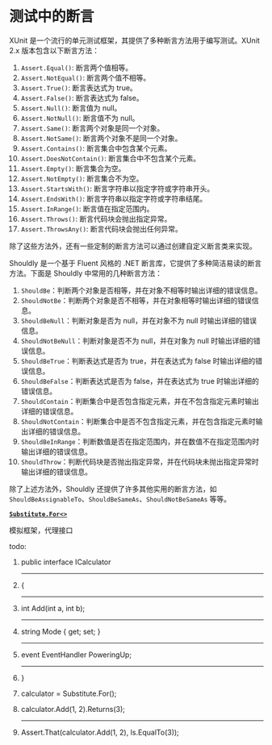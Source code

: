# 测试中的断言

XUnit 是一个流行的单元测试框架，其提供了多种断言方法用于编写测试。XUnit 2.x 版本包含以下断言方法：

1. `Assert.Equal()`: 断言两个值相等。
2. `Assert.NotEqual()`: 断言两个值不相等。
3. `Assert.True()`: 断言表达式为 true。
4. `Assert.False()`: 断言表达式为 false。
5. `Assert.Null()`: 断言值为 null。
6. `Assert.NotNull()`: 断言值不为 null。
7. `Assert.Same()`: 断言两个对象是同一个对象。
8. `Assert.NotSame()`: 断言两个对象不是同一个对象。
9. `Assert.Contains()`: 断言集合中包含某个元素。
10. `Assert.DoesNotContain()`: 断言集合中不包含某个元素。
11. `Assert.Empty()`: 断言集合为空。
12. `Assert.NotEmpty()`: 断言集合不为空。
13. `Assert.StartsWith()`: 断言字符串以指定字符或字符串开头。
14. `Assert.EndsWith()`: 断言字符串以指定字符或字符串结尾。
15. `Assert.InRange()`: 断言值在指定范围内。
16. `Assert.Throws()`: 断言代码块会抛出指定异常。
17. `Assert.ThrowsAny()`: 断言代码块会抛出任何异常。

除了这些方法外，还有一些定制的断言方法可以通过创建自定义断言类来实现。

Shouldly 是一个基于 Fluent 风格的 .NET 断言库，它提供了多种简洁易读的断言方法。下面是 Shouldly 中常用的几种断言方法：

1. `ShouldBe`：判断两个对象是否相等，并在对象不相等时输出详细的错误信息。
2. `ShouldNotBe`：判断两个对象是否不相等，并在对象相等时输出详细的错误信息。
3. `ShouldBeNull`：判断对象是否为 null，并在对象不为 null 时输出详细的错误信息。
4. `ShouldNotBeNull`：判断对象是否不为 null，并在对象为 null 时输出详细的错误信息。
5. `ShouldBeTrue`：判断表达式是否为 true，并在表达式为 false 时输出详细的错误信息。
6. `ShouldBeFalse`：判断表达式是否为 false，并在表达式为 true 时输出详细的错误信息。
7. `ShouldContain`：判断集合中是否包含指定元素，并在不包含指定元素时输出详细的错误信息。
8. `ShouldNotContain`：判断集合中是否不包含指定元素，并在包含指定元素时输出详细的错误信息。
9. `ShouldBeInRange`：判断数值是否在指定范围内，并在数值不在指定范围内时输出详细的错误信息。
10. `ShouldThrow`：判断代码块是否抛出指定异常，并在代码块未抛出指定异常时输出详细的错误信息。

除了上述方法外，Shouldly 还提供了许多其他实用的断言方法，如 `ShouldBeAssignableTo`、`ShouldBeSameAs`、`ShouldNotBeSameAs` 等等。

**<u>`Substitute.For<>`</u>**

模拟框架，代理接口

todo:

1. public interface ICalculator   
   
   ---

2. {   
   
   ---

3. int Add(int a, int b);   
   
   ---

4. string Mode { get; set; }   
   
   ---

5. event EventHandler PoweringUp;   
   
   ---

6. }

7. calculator = Substitute.For<ICalculator>();

8. calculator.Add(1, 2).Returns(3);   
   
   ---

9. Assert.That(calculator.Add(1, 2), Is.EqualTo(3));
